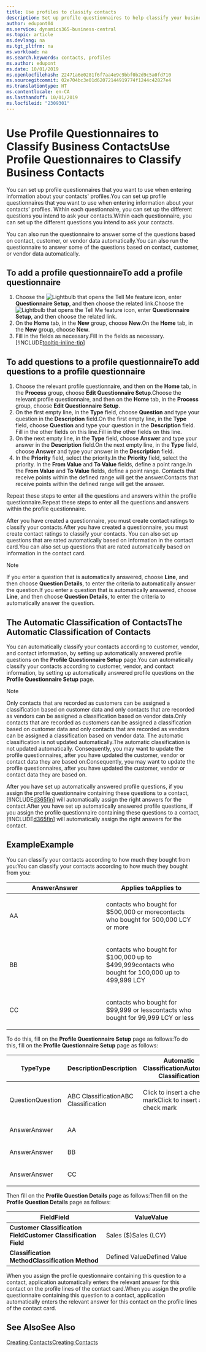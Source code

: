 ```yaml
---
title: Use profiles to classify contacts
description: Set up profile questionnaires to help classify your business contacts
author: edupont04
ms.service: dynamics365-business-central
ms.topic: article
ms.devlang: na
ms.tgt_pltfrm: na
ms.workload: na
ms.search.keywords: contacts, profiles
ms.author: edupont
ms.date: 10/01/2019
ms.openlocfilehash: 22471a6e0281f6f7aa4e9c9bbf0b2d9c5a0fd710
ms.sourcegitcommit: 02e704bc3e01d62072144919774f1244c42827e4
ms.translationtype: HT
ms.contentlocale: en-CA
ms.lasthandoff: 10/01/2019
ms.locfileid: "2309301"
---
```

# <a name="use-profile-questionnaires-to-classify-business-contacts"></a><span data-ttu-id="f4dc6-103">Use Profile Questionnaires to Classify Business Contacts</span><span class="sxs-lookup"><span data-stu-id="f4dc6-103">Use Profile Questionnaires to Classify Business Contacts</span></span>
<span data-ttu-id="f4dc6-104">You can set up profile questionnaires that you want to use when entering information about your contacts' profiles.</span><span class="sxs-lookup"><span data-stu-id="f4dc6-104">You can set up profile questionnaires that you want to use when entering information about your contacts' profiles.</span></span> <span data-ttu-id="f4dc6-105">Within each questionnaire, you can set up the different questions you intend to ask your contacts.</span><span class="sxs-lookup"><span data-stu-id="f4dc6-105">Within each questionnaire, you can set up the different questions you intend to ask your contacts.</span></span>  

<span data-ttu-id="f4dc6-106">You can also run the questionnaire to answer some of the questions based on contact, customer, or vendor data automatically.</span><span class="sxs-lookup"><span data-stu-id="f4dc6-106">You can also run the questionnaire to answer some of the questions based on contact, customer, or vendor data automatically.</span></span>  

## <a name="to-add-a-profile-questionnaire"></a><span data-ttu-id="f4dc6-107">To add a profile questionnaire</span><span class="sxs-lookup"><span data-stu-id="f4dc6-107">To add a profile questionnaire</span></span>
1.  <span data-ttu-id="f4dc6-108">Choose the ![Lightbulb that opens the Tell Me feature](media/ui-search/search_small.png "Tell me what you want to do") icon, enter **Questionnaire Setup**, and then choose the related link.</span><span class="sxs-lookup"><span data-stu-id="f4dc6-108">Choose the ![Lightbulb that opens the Tell Me feature](media/ui-search/search_small.png "Tell me what you want to do") icon, enter **Questionnaire Setup**, and then choose the related link.</span></span>  
2.  <span data-ttu-id="f4dc6-109">On the **Home** tab, in the **New** group, choose **New**.</span><span class="sxs-lookup"><span data-stu-id="f4dc6-109">On the **Home** tab, in the **New** group, choose **New**.</span></span>  
3.  <span data-ttu-id="f4dc6-110">Fill in the fields as necessary.</span><span class="sxs-lookup"><span data-stu-id="f4dc6-110">Fill in the fields as necessary.</span></span> [!INCLUDE[tooltip-inline-tip](includes/tooltip-inline-tip_md.md)]  

## <a name="to-add-questions-to-a-profile-questionnaire"></a><span data-ttu-id="f4dc6-111">To add questions to a profile questionnaire</span><span class="sxs-lookup"><span data-stu-id="f4dc6-111">To add questions to a profile questionnaire</span></span>
1.  <span data-ttu-id="f4dc6-112">Choose the relevant profile questionnaire, and then on the **Home** tab, in the **Process** group, choose **Edit Questionnaire Setup**.</span><span class="sxs-lookup"><span data-stu-id="f4dc6-112">Choose the relevant profile questionnaire, and then on the **Home** tab, in the **Process** group, choose **Edit Questionnaire Setup**.</span></span>  
2.  <span data-ttu-id="f4dc6-113">On the first empty line, in the **Type** field, choose **Question** and type your question in the **Description** field.</span><span class="sxs-lookup"><span data-stu-id="f4dc6-113">On the first empty line, in the **Type** field, choose **Question** and type your question in the **Description** field.</span></span> <span data-ttu-id="f4dc6-114">Fill in the other fields on this line.</span><span class="sxs-lookup"><span data-stu-id="f4dc6-114">Fill in the other fields on this line.</span></span>  
3.  <span data-ttu-id="f4dc6-115">On the next empty line, in the **Type** field, choose **Answer** and type your answer in the **Description** field.</span><span class="sxs-lookup"><span data-stu-id="f4dc6-115">On the next empty line, in the **Type** field, choose **Answer** and type your answer in the **Description** field.</span></span>  
4.  <span data-ttu-id="f4dc6-116">In the **Priority** field, select the priority.</span><span class="sxs-lookup"><span data-stu-id="f4dc6-116">In the **Priority** field, select the priority.</span></span> <span data-ttu-id="f4dc6-117">In the **From Value** and **To Value** fields, define a point range.</span><span class="sxs-lookup"><span data-stu-id="f4dc6-117">In the **From Value** and **To Value** fields, define a point range.</span></span> <span data-ttu-id="f4dc6-118">Contacts that receive points within the defined range will get the answer.</span><span class="sxs-lookup"><span data-stu-id="f4dc6-118">Contacts that receive points within the defined range will get the answer.</span></span>  

<span data-ttu-id="f4dc6-119">Repeat these steps to enter all the questions and answers within the profile questionnaire.</span><span class="sxs-lookup"><span data-stu-id="f4dc6-119">Repeat these steps to enter all the questions and answers within the profile questionnaire.</span></span>

<span data-ttu-id="f4dc6-120">After you have created a questionnaire, you must create contact ratings to classify your contacts.</span><span class="sxs-lookup"><span data-stu-id="f4dc6-120">After you have created a questionnaire, you must create contact ratings to classify your contacts.</span></span> <span data-ttu-id="f4dc6-121">You can also set up questions that are rated automatically based on information in the contact card.</span><span class="sxs-lookup"><span data-stu-id="f4dc6-121">You can also set up questions that are rated automatically based on information in the contact card.</span></span>  

> [!NOTE]
> <span data-ttu-id="f4dc6-122">If you enter a question that is automatically answered, choose <STRONG>Line</STRONG>, and then choose <STRONG>Question Details</STRONG>, to enter the criteria to automatically answer the question.</span><span class="sxs-lookup"><span data-stu-id="f4dc6-122">If you enter a question that is automatically answered, choose <STRONG>Line</STRONG>, and then choose <STRONG>Question Details</STRONG>, to enter the criteria to automatically answer the question.</span></span>

## <a name="the-automatic-classification-of-contacts"></a><span data-ttu-id="f4dc6-123">The Automatic Classification of Contacts</span><span class="sxs-lookup"><span data-stu-id="f4dc6-123">The Automatic Classification of Contacts</span></span>
<span data-ttu-id="f4dc6-124">You can automatically classify your contacts according to customer, vendor, and contact information, by setting up automatically answered profile questions on the **Profile Questionnaire Setup** page.</span><span class="sxs-lookup"><span data-stu-id="f4dc6-124">You can automatically classify your contacts according to customer, vendor, and contact information, by setting up automatically answered profile questions on the **Profile Questionnaire Setup** page.</span></span>  

> [!NOTE]
> <span data-ttu-id="f4dc6-125">Only contacts that are recorded as customers can be assigned a classification based on customer data and only contacts that are recorded as vendors can be assigned a classification based on vendor data.</span><span class="sxs-lookup"><span data-stu-id="f4dc6-125">Only contacts that are recorded as customers can be assigned a classification based on customer data and only contacts that are recorded as vendors can be assigned a classification based on vendor data.</span></span> <span data-ttu-id="f4dc6-126">The automatic classification is not updated automatically.</span><span class="sxs-lookup"><span data-stu-id="f4dc6-126">The automatic classification is not updated automatically.</span></span> <span data-ttu-id="f4dc6-127">Consequently, you may want to update the profile questionnaires, after you have updated the customer, vendor or contact data they are based on.</span><span class="sxs-lookup"><span data-stu-id="f4dc6-127">Consequently, you may want to update the profile questionnaires, after you have updated the customer, vendor or contact data they are based on.</span></span>  

<span data-ttu-id="f4dc6-128">After you have set up automatically answered profile questions, if you assign the profile questionnaire containing these questions to a contact, [!INCLUDE[d365fin](includes/d365fin_md.md)] will automatically assign the right answers for the contact.</span><span class="sxs-lookup"><span data-stu-id="f4dc6-128">After you have set up automatically answered profile questions, if you assign the profile questionnaire containing these questions to a contact, [!INCLUDE[d365fin](includes/d365fin_md.md)] will automatically assign the right answers for the contact.</span></span>  

## <a name="example"></a><span data-ttu-id="f4dc6-129">Example</span><span class="sxs-lookup"><span data-stu-id="f4dc6-129">Example</span></span>
<span data-ttu-id="f4dc6-130">You can classify your contacts according to how much they bought from you:</span><span class="sxs-lookup"><span data-stu-id="f4dc6-130">You can classify your contacts according to how much they bought from you:</span></span>

<table>
<colgroup>
<col style="width: 50%" />
<col style="width: 50%" />
</colgroup>
<thead>
<tr class="header">
<th><span data-ttu-id="f4dc6-131"><strong>Answer</strong></span><span class="sxs-lookup"><span data-stu-id="f4dc6-131"><strong>Answer</strong></span></span></th>
<th><span data-ttu-id="f4dc6-132"><strong>Applies to</strong></span><span class="sxs-lookup"><span data-stu-id="f4dc6-132"><strong>Applies to</strong></span></span></th>
</tr>
</thead>
<tbody>
<tr class="odd">
<td><p><span data-ttu-id="f4dc6-133">A</span><span class="sxs-lookup"><span data-stu-id="f4dc6-133">A</span></span></p></td>
<td><p><span data-ttu-id="f4dc6-134">contacts who bought for $500,000 or more</span><span class="sxs-lookup"><span data-stu-id="f4dc6-134">contacts who bought for 500,000 LCY or more</span></span></p></td>
</tr>
<tr class="even">
<td><p><span data-ttu-id="f4dc6-135">B</span><span class="sxs-lookup"><span data-stu-id="f4dc6-135">B</span></span></p></td>
<td><p><span data-ttu-id="f4dc6-136">contacts who bought for $100,000 up to $499,999</span><span class="sxs-lookup"><span data-stu-id="f4dc6-136">contacts who bought for 100,000 up to 499,999 LCY</span></span></p></td>
</tr>
<tr class="odd">
<td><p><span data-ttu-id="f4dc6-137">C</span><span class="sxs-lookup"><span data-stu-id="f4dc6-137">C</span></span></p></td>
<td><p><span data-ttu-id="f4dc6-138">contacts who bought for $99,999 or less</span><span class="sxs-lookup"><span data-stu-id="f4dc6-138">contacts who bought for 99,999 LCY or less</span></span></p></td>
</tr>
</tbody>
</table>

<span data-ttu-id="f4dc6-139">To do this, fill on the **Profile Questionnaire Setup** page as follows:</span><span class="sxs-lookup"><span data-stu-id="f4dc6-139">To do this, fill on the **Profile Questionnaire Setup** page as follows:</span></span>


<table>
<colgroup>
<col style="width: 20%" />
<col style="width: 20%" />
<col style="width: 20%" />
<col style="width: 20%" />
<col style="width: 20%" />
</colgroup>
<thead>
<tr class="header">
<th><span data-ttu-id="f4dc6-140"><strong>Type</strong></span><span class="sxs-lookup"><span data-stu-id="f4dc6-140"><strong>Type</strong></span></span></th>
<th><span data-ttu-id="f4dc6-141"><strong>Description</strong></span><span class="sxs-lookup"><span data-stu-id="f4dc6-141"><strong>Description</strong></span></span></th>
<th><span data-ttu-id="f4dc6-142"><strong>Automatic Classification</strong></span><span class="sxs-lookup"><span data-stu-id="f4dc6-142"><strong>Automatic Classification</strong></span></span></th>
<th><span data-ttu-id="f4dc6-143"><strong>From Value</strong></span><span class="sxs-lookup"><span data-stu-id="f4dc6-143"><strong>From Value</strong></span></span></th>
<th><span data-ttu-id="f4dc6-144"><strong>To Value</strong></span><span class="sxs-lookup"><span data-stu-id="f4dc6-144"><strong>To Value</strong></span></span></th>
</tr>
</thead>
<tbody>
<tr class="odd">
<td><p><span data-ttu-id="f4dc6-145">Question</span><span class="sxs-lookup"><span data-stu-id="f4dc6-145">Question</span></span></p></td>
<td><p><span data-ttu-id="f4dc6-146">ABC Classification</span><span class="sxs-lookup"><span data-stu-id="f4dc6-146">ABC Classification</span></span></p></td>
<td><p><span data-ttu-id="f4dc6-147">Click to insert a check mark</span><span class="sxs-lookup"><span data-stu-id="f4dc6-147">Click to insert a check mark</span></span></p></td>
<td><p> </p></td>
<td><p> </p></td>
</tr>
<tr class="even">
<td><p><span data-ttu-id="f4dc6-148">Answer</span><span class="sxs-lookup"><span data-stu-id="f4dc6-148">Answer</span></span></p></td>
<td><p><span data-ttu-id="f4dc6-149">A</span><span class="sxs-lookup"><span data-stu-id="f4dc6-149">A</span></span></p></td>
<td><p> </p></td>
<td><p><span data-ttu-id="f4dc6-150">500,000</span><span class="sxs-lookup"><span data-stu-id="f4dc6-150">500,000</span></span></p></td>
<td><p> </p></td>
</tr>
<tr class="odd">
<td><p><span data-ttu-id="f4dc6-151">Answer</span><span class="sxs-lookup"><span data-stu-id="f4dc6-151">Answer</span></span></p></td>
<td><p><span data-ttu-id="f4dc6-152">B</span><span class="sxs-lookup"><span data-stu-id="f4dc6-152">B</span></span></p></td>
<td><p> </p></td>
<td><p><span data-ttu-id="f4dc6-153">100,000</span><span class="sxs-lookup"><span data-stu-id="f4dc6-153">100,000</span></span></p></td>
<td><p><span data-ttu-id="f4dc6-154">499,999</span><span class="sxs-lookup"><span data-stu-id="f4dc6-154">499,999</span></span></p></td>
</tr>
<tr class="even">
<td><p><span data-ttu-id="f4dc6-155">Answer</span><span class="sxs-lookup"><span data-stu-id="f4dc6-155">Answer</span></span></p></td>
<td><p><span data-ttu-id="f4dc6-156">C</span><span class="sxs-lookup"><span data-stu-id="f4dc6-156">C</span></span></p></td>
<td><p> </p></td>
<td><p> </p></td>
<td><p><span data-ttu-id="f4dc6-157">99,999</span><span class="sxs-lookup"><span data-stu-id="f4dc6-157">99,999</span></span></p></td>
</tr>
</tbody>
</table>

<span data-ttu-id="f4dc6-158">Then fill on the **Profile Question Details** page as follows:</span><span class="sxs-lookup"><span data-stu-id="f4dc6-158">Then fill on the **Profile Question Details** page as follows:</span></span>
<table>
<colgroup>
<col style="width: 50%" />
<col style="width: 50%" />
</colgroup>
<thead>
<tr class="header">
<th><span data-ttu-id="f4dc6-159"><strong>Field</strong></span><span class="sxs-lookup"><span data-stu-id="f4dc6-159"><strong>Field</strong></span></span></th>
<th><span data-ttu-id="f4dc6-160"><strong>Value</strong></span><span class="sxs-lookup"><span data-stu-id="f4dc6-160"><strong>Value</strong></span></span></th>
</tr>
</thead>
<tbody>
<tr>
<td><span data-ttu-id="f4dc6-161"><strong>Customer Classification Field</strong></span><span class="sxs-lookup"><span data-stu-id="f4dc6-161"><strong>Customer Classification Field</strong></span></span></td>
<td><span data-ttu-id="f4dc6-162"><emphasis>Sales ($)</emphasis></span><span class="sxs-lookup"><span data-stu-id="f4dc6-162"><emphasis>Sales (LCY)</emphasis></span></span></td>
</tr>
<tr>
<td><span data-ttu-id="f4dc6-163"><strong>Classification Method</strong></span><span class="sxs-lookup"><span data-stu-id="f4dc6-163"><strong>Classification Method</strong></span></span></td>
<td><span data-ttu-id="f4dc6-164"><emphasis>Defined Value</emphasis></span><span class="sxs-lookup"><span data-stu-id="f4dc6-164"><emphasis>Defined Value</emphasis></span></span></td>
</tr>
</tbody>
</table>

<span data-ttu-id="f4dc6-165">When you assign the profile questionnaire containing this question to a contact, application automatically enters the relevant answer for this contact on the profile lines of the contact card.</span><span class="sxs-lookup"><span data-stu-id="f4dc6-165">When you assign the profile questionnaire containing this question to a contact, application automatically enters the relevant answer for this contact on the profile lines of the contact card.</span></span>

## <a name="see-also"></a><span data-ttu-id="f4dc6-166">See Also</span><span class="sxs-lookup"><span data-stu-id="f4dc6-166">See Also</span></span>
[<span data-ttu-id="f4dc6-167">Creating Contacts</span><span class="sxs-lookup"><span data-stu-id="f4dc6-167">Creating Contacts</span></span>](marketing-create-contact-companies.md)  
